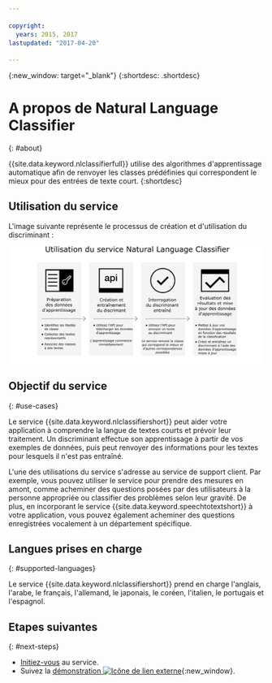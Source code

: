```yaml
---

copyright:
  years: 2015, 2017
lastupdated: "2017-04-20"

---
```


{:new_window: target="_blank"}
{:shortdesc: .shortdesc}

# A propos de Natural Language Classifier
{: #about}

{{site.data.keyword.nlclassifierfull}} utilise des algorithmes
d'apprentissage automatique afin de renvoyer les classes prédéfinies qui correspondent le
mieux pour des entrées de texte court.
{:shortdesc}

## Utilisation du service 

L'image suivante représente le processus de création et d'utilisation du
discriminant :


![Processus de classification](images/classifier_process.png)

## Objectif du service 
{: #use-cases}

Le service {{site.data.keyword.nlclassifiershort}} peut aider votre application à comprendre la langue de textes courts et prévoir leur traitement. 
Un discriminant effectue son apprentissage à partir de vos exemples de données, puis peut
renvoyer des informations pour les textes pour lesquels il n'est pas entraîné.


L'une des utilisations du service s'adresse au service de support
client. Par
exemple, vous pouvez utiliser le service pour prendre des mesures en amont, comme
acheminer des questions posées par des utilisateurs à la personne appropriée ou
classifier des problèmes selon leur gravité.
De plus, en incorporant le service {{site.data.keyword.speechtotextshort}} à
votre application, vous pouvez également acheminer des questions enregistrées
vocalement à un département spécifique.


## Langues prises en charge
{: #supported-languages}

Le service {{site.data.keyword.nlclassifiershort}} prend en charge l'anglais, l'arabe, le français, l'allemand, le japonais, le coréen, l'italien, le portugais et l'espagnol.


## Etapes suivantes
{: #next-steps}

- [Initiez-vous](/docs/natural-language-classifier/overview.html) au service.
- Suivez la [démonstration ![Icône de lien externe](../../icons/launch-glyph.svg "External link icon")](http://natural-language-classifier-demo.mybluemix.net){:new_window}.
